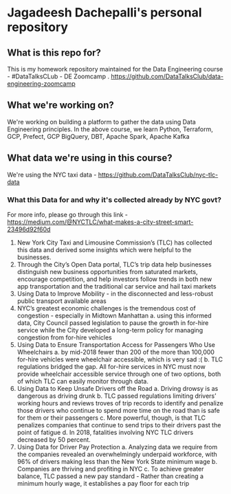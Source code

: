 # Jagadeesh Dachepalli's personal repository

## What is this repo for? 
This is my homework repository maintained for the Data Engineering course - #DataTalksCLub - DE Zoomcamp 
. https://github.com/DataTalksClub/data-engineering-zoomcamp

## What we're working on?
We're working on building a platform to gather the data using Data Engineering principles. In the above course, we learn Python, Terraform, GCP, Prefect, GCP BigQuery, DBT, Apache Spark, Apache Kafka

## What data we're using in this course?
We're using the NYC taxi data - https://github.com/DataTalksClub/nyc-tlc-data

### What this Data for and why it's collected already by NYC govt?
For more info, please go through this link - https://medium.com/@NYCTLC/what-makes-a-city-street-smart-23496d92f60d
1. New York City Taxi and Limousine Commission’s (TLC) has collected this data and derived some insights which were helpful to the businesses. 
2. Through the City’s Open Data portal, TLC’s trip data help businesses distinguish new business opportunities from saturated markets, encourage competition, and help investors follow trends in both new app transportation and the traditional car service and hail taxi markets
3. Using Data to Improve Mobility - in the disconnected and less-robust public transport available areas
4. NYC’s greatest economic challenges is the tremendous cost of congestion - especially in Midtown Manhattan
    a. using this informed data, City Council passed legislation to pause the growth in for-hire service while the City developed a long-term policy for managing congestion from for-hire vehicles
5. Using Data to Ensure Transportation Access for Passengers Who Use Wheelchairs
    a. by mid-2018 fewer than 200 of the more than 100,000 for-hire vehicles were wheelchair accessible, which is very sad :( 
    b. TLC regulations bridged the gap. All for-hire services in NYC must now provide wheelchair accessible service through one of two options, both of which TLC can easily monitor through data.
6. Using Data to Keep Unsafe Drivers off the Road
    a. Driving drowsy is as dangerous as driving drunk
    b. TLC passed regulations limiting drivers’ working hours and reviews troves of trip records to identify and penalize those drivers who continue to spend more time on the road than is safe for them or their passengers
    c. More powerful, though, is that TLC penalizes companies that continue to send trips to their drivers past the point of fatigue
    d. In 2018, fatalities involving NYC TLC drivers decreased by 50 percent.
7. Using Data for Driver Pay Protection
    a. Analyzing data we require from the companies revealed an overwhelmingly underpaid workforce, with 96% of drivers making less than the New York State minimum wage
    b. Companies are thriving and profiting in NYC
    c. To achieve greater balance, TLC passed a new pay standard - Rather than creating a minimum hourly wage, it establishes a pay floor for each trip
 